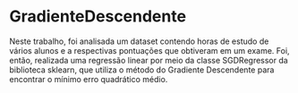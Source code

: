# GradienteDescendente
Neste trabalho, foi analisada um dataset contendo horas de estudo de vários alunos e a respectivas pontuações que obtiveram em um exame. Foi, então, realizada uma regressão linear por meio da classe SGDRegressor da biblioteca sklearn, que utiliza o método do Gradiente Descendente para encontrar o mínimo erro quadrático médio.
